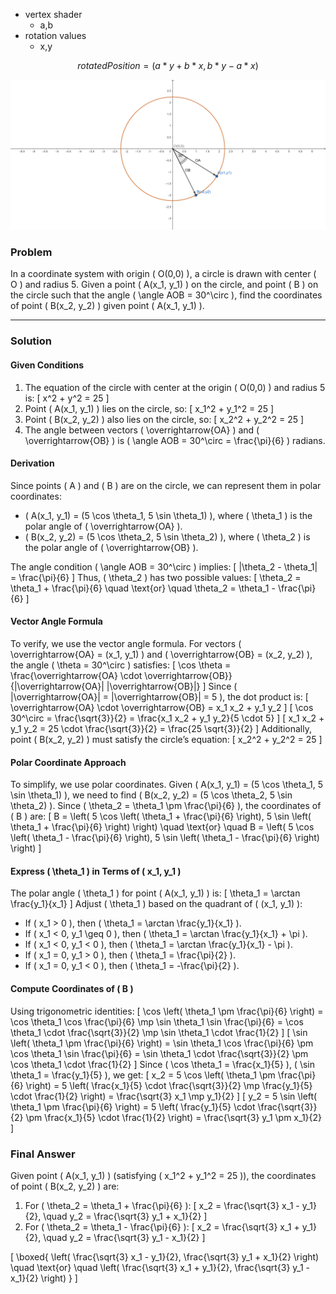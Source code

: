 - vertex shader
  - a,b
- rotation values
  - x,y

```math
rotatedPosition  = ( a*y+b*x,b*y-a*x)
```

  ![ alt text](./circle.png)

### Problem
In a coordinate system with origin \( O(0,0) \), a circle is drawn with center \( O \) and radius 5. Given a point \( A(x_1, y_1) \) on the circle, and point \( B \) on the circle such that the angle \( \angle AOB = 30^\circ \), find the coordinates of point \( B(x_2, y_2) \) given point \( A(x_1, y_1) \).

---

### Solution

#### Given Conditions
1. The equation of the circle with center at the origin \( O(0,0) \) and radius 5 is:
   \[
   x^2 + y^2 = 25
   \]
2. Point \( A(x_1, y_1) \) lies on the circle, so:
   \[
   x_1^2 + y_1^2 = 25
   \]
3. Point \( B(x_2, y_2) \) also lies on the circle, so:
   \[
   x_2^2 + y_2^2 = 25
   \]
4. The angle between vectors \( \overrightarrow{OA} \) and \( \overrightarrow{OB} \) is \( \angle AOB = 30^\circ = \frac{\pi}{6} \) radians.

#### Derivation
Since points \( A \) and \( B \) are on the circle, we can represent them in polar coordinates:
- \( A(x_1, y_1) = (5 \cos \theta_1, 5 \sin \theta_1) \), where \( \theta_1 \) is the polar angle of \( \overrightarrow{OA} \).
- \( B(x_2, y_2) = (5 \cos \theta_2, 5 \sin \theta_2) \), where \( \theta_2 \) is the polar angle of \( \overrightarrow{OB} \).

The angle condition \( \angle AOB = 30^\circ \) implies:
\[
|\theta_2 - \theta_1| = \frac{\pi}{6}
\]
Thus, \( \theta_2 \) has two possible values:
\[
\theta_2 = \theta_1 + \frac{\pi}{6} \quad \text{or} \quad \theta_2 = \theta_1 - \frac{\pi}{6}
\]

#### Vector Angle Formula
To verify, we use the vector angle formula. For vectors \( \overrightarrow{OA} = (x_1, y_1) \) and \( \overrightarrow{OB} = (x_2, y_2) \), the angle \( \theta = 30^\circ \) satisfies:
\[
\cos \theta = \frac{\overrightarrow{OA} \cdot \overrightarrow{OB}}{|\overrightarrow{OA}| |\overrightarrow{OB}|}
\]
Since \( |\overrightarrow{OA}| = |\overrightarrow{OB}| = 5 \), the dot product is:
\[
\overrightarrow{OA} \cdot \overrightarrow{OB} = x_1 x_2 + y_1 y_2
\]
\[
\cos 30^\circ = \frac{\sqrt{3}}{2} = \frac{x_1 x_2 + y_1 y_2}{5 \cdot 5}
\]
\[
x_1 x_2 + y_1 y_2 = 25 \cdot \frac{\sqrt{3}}{2} = \frac{25 \sqrt{3}}{2}
\]
Additionally, point \( B(x_2, y_2) \) must satisfy the circle’s equation:
\[
x_2^2 + y_2^2 = 25
\]

#### Polar Coordinate Approach
To simplify, we use polar coordinates. Given \( A(x_1, y_1) = (5 \cos \theta_1, 5 \sin \theta_1) \), we need to find \( B(x_2, y_2) = (5 \cos \theta_2, 5 \sin \theta_2) \). Since \( \theta_2 = \theta_1 \pm \frac{\pi}{6} \), the coordinates of \( B \) are:
\[
B = \left( 5 \cos \left( \theta_1 + \frac{\pi}{6} \right), 5 \sin \left( \theta_1 + \frac{\pi}{6} \right) \right) \quad \text{or} \quad B = \left( 5 \cos \left( \theta_1 - \frac{\pi}{6} \right), 5 \sin \left( \theta_1 - \frac{\pi}{6} \right) \right)
\]

#### Express \( \theta_1 \) in Terms of \( x_1, y_1 \)
The polar angle \( \theta_1 \) for point \( A(x_1, y_1) \) is:
\[
\theta_1 = \arctan \frac{y_1}{x_1}
\]
Adjust \( \theta_1 \) based on the quadrant of \( (x_1, y_1) \):
- If \( x_1 > 0 \), then \( \theta_1 = \arctan \frac{y_1}{x_1} \).
- If \( x_1 < 0, y_1 \geq 0 \), then \( \theta_1 = \arctan \frac{y_1}{x_1} + \pi \).
- If \( x_1 < 0, y_1 < 0 \), then \( \theta_1 = \arctan \frac{y_1}{x_1} - \pi \).
- If \( x_1 = 0, y_1 > 0 \), then \( \theta_1 = \frac{\pi}{2} \).
- If \( x_1 = 0, y_1 < 0 \), then \( \theta_1 = -\frac{\pi}{2} \).

#### Compute Coordinates of \( B \)
Using trigonometric identities:
\[
\cos \left( \theta_1 \pm \frac{\pi}{6} \right) = \cos \theta_1 \cos \frac{\pi}{6} \mp \sin \theta_1 \sin \frac{\pi}{6} = \cos \theta_1 \cdot \frac{\sqrt{3}}{2} \mp \sin \theta_1 \cdot \frac{1}{2}
\]
\[
\sin \left( \theta_1 \pm \frac{\pi}{6} \right) = \sin \theta_1 \cos \frac{\pi}{6} \pm \cos \theta_1 \sin \frac{\pi}{6} = \sin \theta_1 \cdot \frac{\sqrt{3}}{2} \pm \cos \theta_1 \cdot \frac{1}{2}
\]
Since \( \cos \theta_1 = \frac{x_1}{5} \), \( \sin \theta_1 = \frac{y_1}{5} \), we get:
\[
x_2 = 5 \cos \left( \theta_1 \pm \frac{\pi}{6} \right) = 5 \left( \frac{x_1}{5} \cdot \frac{\sqrt{3}}{2} \mp \frac{y_1}{5} \cdot \frac{1}{2} \right) = \frac{\sqrt{3} x_1 \mp y_1}{2}
\]
\[
y_2 = 5 \sin \left( \theta_1 \pm \frac{\pi}{6} \right) = 5 \left( \frac{y_1}{5} \cdot \frac{\sqrt{3}}{2} \pm \frac{x_1}{5} \cdot \frac{1}{2} \right) = \frac{\sqrt{3} y_1 \pm x_1}{2}
\]

### Final Answer
Given point \( A(x_1, y_1) \) (satisfying \( x_1^2 + y_1^2 = 25 \)), the coordinates of point \( B(x_2, y_2) \) are:
1. For \( \theta_2 = \theta_1 + \frac{\pi}{6} \):
   \[
   x_2 = \frac{\sqrt{3} x_1 - y_1}{2}, \quad y_2 = \frac{\sqrt{3} y_1 + x_1}{2}
   \]
2. For \( \theta_2 = \theta_1 - \frac{\pi}{6} \):
   \[
   x_2 = \frac{\sqrt{3} x_1 + y_1}{2}, \quad y_2 = \frac{\sqrt{3} y_1 - x_1}{2}
   \]

\[
\boxed{
\left( \frac{\sqrt{3} x_1 - y_1}{2}, \frac{\sqrt{3} y_1 + x_1}{2} \right) \quad \text{or} \quad \left( \frac{\sqrt{3} x_1 + y_1}{2}, \frac{\sqrt{3} y_1 - x_1}{2} \right)
}
\]